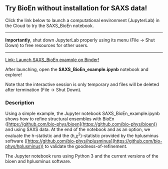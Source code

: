 ## Try BioEn without installation for SAXS data!

Click the link below to launch a computational environment (JupyterLab) in the Cloud to try the SAXS\_BioEn notebook. 

----

**Importantly**, shut down JupyterLab properly using its menu (File -> Shut Down) to free resources for other users.

----

[Link: Launch SAXS\_BioEn example on Binder!](https://notebooks.mpcdf.mpg.de/binder/v2/git/https%3A%2F%2Fgitlab.mpcdf.mpg.de%2FMPIBP-Hummer%2FSAXS_BioEn.git/HEAD?labpath=SAXS_BioEn_example.ipynb)

After launching, open the **SAXS\_BioEn\_example.ipynb** notebook and explore!

Note that the interactive session is only temporary and files will be deleted after termination (File -> Shut Down).

### Description

Using a simple example, the Jupyter notebook SAXS\_BioEn\_example.ipynb shows how
to refine structural ensembles with BioEn ([https://github.com/bio-phys/bioen](https://github.com/bio-phys/bioen))
and using SAXS data. At the end of the notebook and as an option, we evaluate
the h-statistic and the (h,$\chi^2$)-statistic provided by the hplusminus software ([https://github.com/bio-phys/hplusminus](https://github.com/bio-phys/hplusminus)) to validate the goodness-of-refinement. 

The Jupyter notebook runs using Python 3 and the current versions of the bioen
and hplusminus software.
